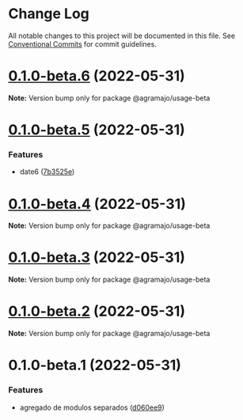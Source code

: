 # Change Log

All notable changes to this project will be documented in this file.
See [Conventional Commits](https://conventionalcommits.org) for commit guidelines.

# [0.1.0-beta.6](https://github.com/agramajo/test/compare/@agramajo/usage-beta@0.1.0-beta.5...@agramajo/usage-beta@0.1.0-beta.6) (2022-05-31)

**Note:** Version bump only for package @agramajo/usage-beta





# [0.1.0-beta.5](https://github.com/agramajo/test/compare/@agramajo/usage-beta@0.1.0-beta.4...@agramajo/usage-beta@0.1.0-beta.5) (2022-05-31)


### Features

* date6 ([7b3525e](https://github.com/agramajo/test/commit/7b3525e027ec5b189ea9fd6c93ebd824b45cdbe7))





# [0.1.0-beta.4](https://github.com/agramajo/test/compare/@agramajo/usage-beta@0.1.0-beta.3...@agramajo/usage-beta@0.1.0-beta.4) (2022-05-31)

**Note:** Version bump only for package @agramajo/usage-beta





# [0.1.0-beta.3](https://github.com/agramajo/test/compare/@agramajo/usage-beta@0.1.0-beta.2...@agramajo/usage-beta@0.1.0-beta.3) (2022-05-31)

**Note:** Version bump only for package @agramajo/usage-beta





# [0.1.0-beta.2](https://github.com/agramajo/test/compare/@agramajo/usage-beta@0.1.0-beta.1...@agramajo/usage-beta@0.1.0-beta.2) (2022-05-31)

**Note:** Version bump only for package @agramajo/usage-beta





# 0.1.0-beta.1 (2022-05-31)


### Features

* agregado de modulos separados ([d060ee9](https://github.com/agramajo/test/commit/d060ee93d3b903af36f4d097d38cdafaf7be7ebd))
